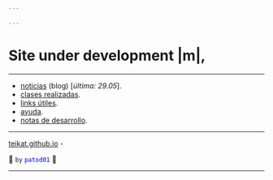 ```yaml
---

---
```


<link rel="icon" href="etc/icon.png">

# Site under development |m|,

---

- [noticias][] (blog) [*última: 29.05*]<span id="milov" onclick="aww()">.</span>
- [clases realizadas][clases].
- [links útiles][links].
- [ayuda][].
- [notas de desarrollo][dev].

---

[teikat.github.io][teikat] - <span id="herobrine"></span>

:ghost: `by` <span style="color: blue;">`patod01`</span> :ghost:

[teikat]: https://teikat.github.io

---

[noticias]: notice
[clases]: clases.md
[links]: links.md
[ayuda]: help
[dev]: dev

<script type="text/javascript" src="/herobrine.js"></script>
